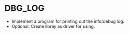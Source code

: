 # DBG_LOG

* Implement a program for printing out the info/debug log.
* Optional: Create libray as driver for using.